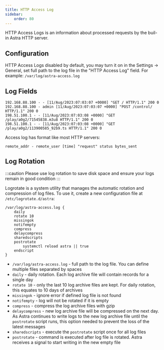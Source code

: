 ```yaml
---
title: HTTP Access Log
sidebar:
    order: 80
---
```


HTTP Access Logs is an information about processed requests by the buil-in Astra HTTP server.

## Configuration

HTTP Access Logs disabled by default, you may turn it on in the Settings -> General, set full path to the log file in the "HTTP Access Log" field. For example: `/var/log/astra-access.log`

## Log Fields

```
192.168.88.100 - - [11/Aug/2023:07:03:07 +0000] "GET / HTTP/1.1" 200 0
192.168.88.100 - admin [11/Aug/2023:07:03:07 +0000] "POST /control/ HTTP/1.1" 200 0
198.51.100.1 - - [11/Aug/2023:07:03:08 +0000] "GET /play/a0g2/71545838.m3u8 HTTP/1.1" 200 0
198.51.100.1 - - [11/Aug/2023:07:03:08 +0000] "GET /play/a0g2/113900585_92b9.ts HTTP/1.1" 200 0
```

Access log has format like most HTTP servers:

```
remote_addr - remote_user [time] "request" status bytes_sent
```

## Log Rotation

:::caution
Please use log rotation to save disk space and ensure your logs remain in good condition
:::

Logrotate is a system utility that manages the automatic rotation and compression of log files. To use it, create a new configuration file at `/etc/logrotate.d/astra`:

```
/var/log/astra-access.log {
    daily
    rotate 10
    missingok
    notifempty
    compress
    delaycompress
    sharedscripts
    postrotate
        systemctl reload astra || true
    endscript
}
```

- `/var/log/astra-access.log` - full path to the log file. You can define multiple files separated by spaces
- `daily` - daily rotation. Each log archive file will contain records for a single day
- `rotate 10` - only the last 10 log archive files are kept. For daily rotation, this equates to 10 days of archives
- `missingok` - ignore error if defined log file is not found
- `notifempty` - log will not be rotated if it is empty
- `compress` - compress the log archive files with gzip
- `delaycompress` - new log archive file will be compressed on the next day. As Astra continues to write logs to the new log archive file until the `postrotate` script runs, this option needed to prevent the loss of the latest messages
- `sharedscripts` - execute the `postrotate` script once for all log files
- `postrotate` - command is executed after log file is rotated. Astra receives a signal to start writing in the new empty file
